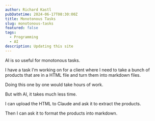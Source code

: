 ```yaml
---
author: Richard Kastl
pubDatetime: 2024-06-17T08:30:00Z
title: Monotonous Tasks
slug: monotonous-tasks
featured: false
tags:
  - Programming
  - AI
description: Updating this site
---
```


AI is so useful for monotonous tasks. 

I have a task I'm working on for a client where I need to take a bunch of products that are in a HTML file and turn them into markdown files. 

Doing this one by one would take hours of work. 

But with AI, it takes much less time. 

I can upload the HTML to Claude and ask it to extract the products. 

Then I can ask it to format the products into markdown. 
 